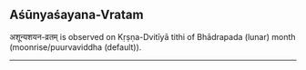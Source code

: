 ## Aśūnyaśayana-Vratam
अशून्यशयन-व्रतम् is observed on Kṛṣṇa-Dvitīyā tithi of Bhādrapada (lunar) month (moonrise/puurvaviddha (default)).



---
